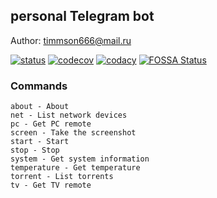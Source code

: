 ## personal Telegram bot 

Author: [timmson666@mail.ru](mailto:timmson666@mail.ru)

[![status](https://api.travis-ci.org/timmson/mbt-bot.svg?branch=master)](https://travis-ci.org/timmson/mbt-bot)
[![codecov](https://codecov.io/gh/timmson/mbt-bot/branch/master/graph/badge.svg)](https://codecov.io/gh/timmson/mbt-bot)
[![codacy](https://api.codacy.com/project/badge/Grade/5721fe9f69524aa1866fe9742e97ce6e)](https://www.codacy.com/app/timmson666/mbt-bot)
[![FOSSA Status](https://app.fossa.io/api/projects/git%2Bgithub.com%2Ftimmson%2Fmbt-bot.svg?type=shield)](https://app.fossa.io/projects/git%2Bgithub.com%2Ftimmson%2Fmbt-bot?ref=badge_shield)

### Commands
```
about - About
net - List network devices
pc - Get PC remote
screen - Take the screenshot
start - Start
stop - Stop
system - Get system information
temperature - Get temperature
torrent - List torrents
tv - Get TV remote
```
